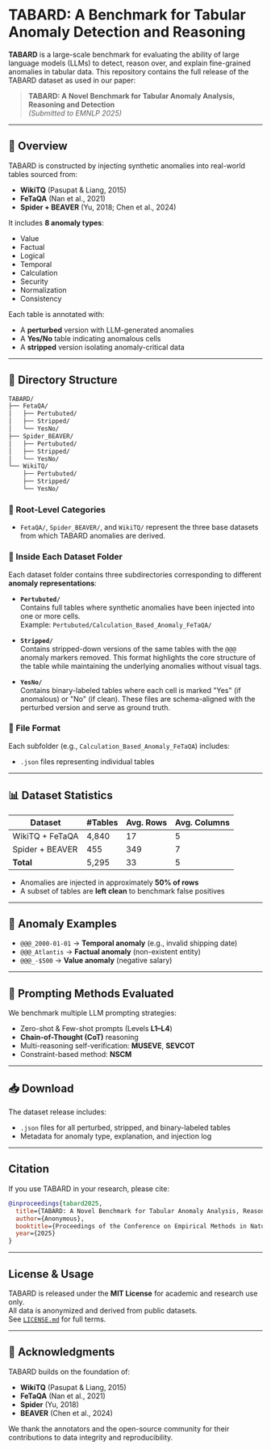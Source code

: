 # TABARD: A Benchmark for Tabular Anomaly Detection and Reasoning

**TABARD** is a large-scale benchmark for evaluating the ability of large language models (LLMs) to detect, reason over, and explain fine-grained anomalies in tabular data. This repository contains the full release of the TABARD dataset as used in our paper:

> **TABARD: A Novel Benchmark for Tabular Anomaly Analysis, Reasoning and Detection**  
> *(Submitted to EMNLP 2025)*

---

## 🧹 Overview

TABARD is constructed by injecting synthetic anomalies into real-world tables sourced from:

- **WikiTQ** (Pasupat & Liang, 2015)  
- **FeTaQA** (Nan et al., 2021)  
- **Spider + BEAVER** (Yu, 2018; Chen et al., 2024)  

It includes **8 anomaly types**:
- Value
- Factual
- Logical
- Temporal
- Calculation
- Security
- Normalization
- Consistency

Each table is annotated with:
- A **perturbed** version with LLM-generated anomalies  
- A **Yes/No** table indicating anomalous cells  
- A **stripped** version isolating anomaly-critical data

---

## 📁 Directory Structure

```bash
TABARD/
├── FetaQA/
│   ├── Pertubuted/
│   ├── Stripped/
│   └── YesNo/
├── Spider_BEAVER/
│   ├── Pertubuted/
│   ├── Stripped/
│   └── YesNo/
└── WikiTQ/
    ├── Pertubuted/
    ├── Stripped/
    └── YesNo/
```
### 🔹 Root-Level Categories
- `FetaQA/`, `Spider_BEAVER/`, and `WikiTQ/` represent the three base datasets from which TABARD anomalies are derived.

### 🔹 Inside Each Dataset Folder
Each dataset folder contains three subdirectories corresponding to different **anomaly representations**:

- **`Pertubuted/`**  
  Contains full tables where synthetic anomalies have been injected into one or more cells.  
  Example: `Pertubuted/Calculation_Based_Anomaly_FeTaQA/`

- **`Stripped/`**  
  Contains stripped-down versions of the same tables with the `@@@` anomaly markers removed. This format highlights the core structure of the table while maintaining the underlying anomalies without visual tags.

- **`YesNo/`**  
  Contains binary-labeled tables where each cell is marked "Yes" (if anomalous) or "No" (if clean). These files are schema-aligned with the perturbed version and serve as ground truth.

### 🔹 File Format
Each subfolder (e.g., `Calculation_Based_Anomaly_FeTaQA`) includes:
- `.json` files representing individual tables

---

## 📊 Dataset Statistics

| Dataset          | #Tables | Avg. Rows | Avg. Columns |
|------------------|---------|-----------|--------------|
| WikiTQ + FeTaQA  | 4,840   | 17        | 5            |
| Spider + BEAVER  | 455     | 349       | 7            |
| **Total**        | 5,295   | 33        | 5            |

- Anomalies are injected in approximately **50% of rows**  
- A subset of tables are **left clean** to benchmark false positives

---

## 🔬 Anomaly Examples

- `@@@_2000-01-01` → **Temporal anomaly** (e.g., invalid shipping date)  
- `@@@_Atlantis` → **Factual anomaly** (non-existent entity)  
- `@@@_-$500` → **Value anomaly** (negative salary)  

---

## 🧠 Prompting Methods Evaluated

We benchmark multiple LLM prompting strategies:

- Zero-shot & Few-shot prompts (Levels **L1–L4**)
- **Chain-of-Thought (CoT)** reasoning
- Multi-reasoning self-verification: **MUSEVE**, **SEVCOT**
- Constraint-based method: **NSCM**

---

## 📥 Download

The dataset release includes:
- `.json` files for all perturbed, stripped, and binary-labeled tables  
- Metadata for anomaly type, explanation, and injection log  

---

## Citation

If you use TABARD in your research, please cite:

```bibtex
@inproceedings{tabard2025,
  title={TABARD: A Novel Benchmark for Tabular Anomaly Analysis, Reasoning and Detection},
  author={Anonymous},
  booktitle={Proceedings of the Conference on Empirical Methods in Natural Language Processing (EMNLP)},
  year={2025}
}
```

---

## License & Usage

TABARD is released under the **MIT License** for academic and research use only.  
All data is anonymized and derived from public datasets.  
See [`LICENSE.md`](./LICENSE.md) for full terms.

---

## 🙏 Acknowledgments

TABARD builds on the foundation of:
- **WikiTQ** (Pasupat & Liang, 2015)  
- **FeTaQA** (Nan et al., 2021)  
- **Spider** (Yu, 2018)  
- **BEAVER** (Chen et al., 2024)  

We thank the annotators and the open-source community for their contributions to data integrity and reproducibility.
